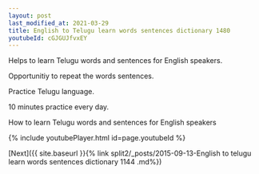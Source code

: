 ```yaml
---
layout: post
last_modified_at: 2021-03-29
title: English to Telugu learn words sentences dictionary 1480 
youtubeId: cGJGUJfvxEY
---
```

 
 
Helps to learn Telugu words and sentences for English speakers.

Opportunitiy to repeat the words sentences. 

Practice Telugu language. 
 
10 minutes practice every day. 
 
How to learn Telugu words and sentences for English speakers 
 
{% include youtubePlayer.html id=page.youtubeId %}
 
 
[Next]({{ site.baseurl }}{% link  split2/_posts/2015-09-13-English to telugu learn words sentences dictionary 1144 .md%})
 
